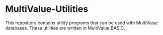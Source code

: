 # MultiValue-Utilities
This repository contains utility programs that can be used with MultiValue databases.  These utilities are written in MultiValue BASIC.
